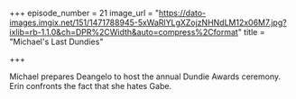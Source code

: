 +++
episode_number = 21
image_url = "https://dato-images.imgix.net/151/1471788945-5xWaRlYLgXZojzNHNdLM12x06M7.jpg?ixlib=rb-1.1.0&ch=DPR%2CWidth&auto=compress%2Cformat"
title = "Michael's Last Dundies"

+++

Michael prepares Deangelo to host the annual Dundie Awards ceremony. Erin confronts the fact that she hates Gabe.